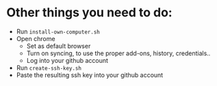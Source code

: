 # Other things you need to do:

- Run `install-own-computer.sh`
- Open chrome
  * Set as default browser
  * Turn on syncing, to use the proper add-ons, history, credentials..
  * Log into your github account
- Run `create-ssh-key.sh`
- Paste the resulting ssh key into your github account



